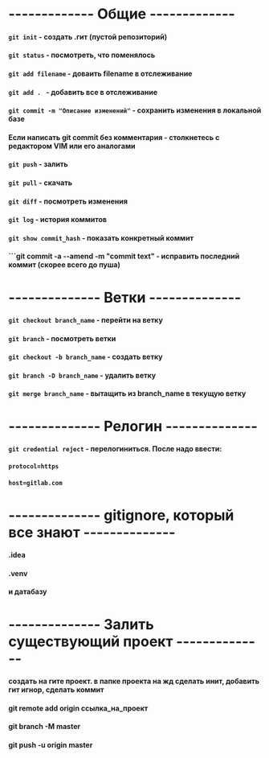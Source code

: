 

# ------------- Общие -------------
#### ```git init```   - создать .гит (пустой репозиторий)
#### ```git status``` - посмотреть, что поменялось
#### ```git add filename``` - доваить filename в отслеживание
#### ```git add . ``` - добавить все в отслеживание
#### ```git commit -m "Описание изменений"``` - сохранить изменения в локальной базе
#### Если написать git commit без комментария - столкнетесь с редактором VIM или его аналогами

#### ```git push``` - залить
#### ```git pull``` - скачать

#### ```git diff``` - посмотреть изменения
#### ```git log``` - история коммитов
#### ```git show commit_hash``` - показать конкретный коммит

#### ```git commit -a --amend -m "commit text" - исправить последний коммит (скорее всего до пуша)

# -------------- Ветки --------------
#### ```git checkout branch_name``` - перейти на ветку
#### ```git branch``` - посмотреть ветки
#### ```git checkout -b branch_name``` - создать ветку
#### ```git branch -D branch_name```  - удалить ветку
#### ```git merge branch_name``` - вытащить из branch_name в текущую ветку

# -------------- Релогин --------------
#### ```git credential reject``` - перелогиниться. После надо ввести: 
#### ```protocol=https```
#### ```host=gitlab.com```

# -------------- gitignore, который все знают --------------
#### .idea
#### .venv
#### и датабазу

# -------------- Залить существующий проект --------------
#### создать на гите проект. в папке проекта на жд сделать инит, добавить гит игнор, сделать коммит
#### git remote add origin ссылка_на_проект
#### git branch -M master
#### git push -u origin master